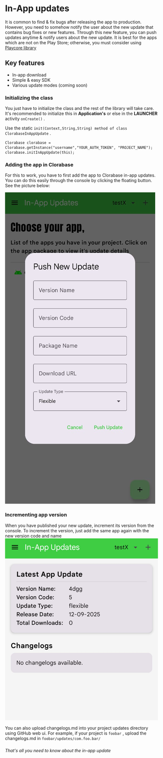 # In-App updates

It is common to find & fix bugs after releasing the app to production. However, you need to somehow notify the user about the new update that contains bug fixes or new features. Through this new feature, you can push updates anytime & notify users about the new update. It is best for the apps which are not on the Play Store; otherwise, you must consider using [Playcore library](https://developer.android.com/guide/playcore/in-app-updates)  

## Key features

*   In-app download
*   Simple & easy SDK
*   Various update modes (coming soon)

  

### Initializing the class

You just have to initialize the class and the rest of the library will take care. It's recommended to initialize this in **Application's** or else in the **LAUNCHER** activity `onCreate()` .  
  
Use the static `init(Context,String,String) method of class ClorabaseInAppUpdate` .

```plain
Clorabase clorabase = Clorabase.getInstance("username","YOUR_AUTH_TOKEN", "PROJECT_NAME");
clorabase.initInAppUpdate(this);
```

  
  

### Adding the app in Clorabase

For this to work, you have to first add the app to Clorabase in-app updates. You can do this easily through the console by clicking the floating button. See the picture below:  
  
![add-app-update](/docs/pictures/add-app-update.jpg)  

### Incrementing app version

When you have published your new update, increment its version from the console. To increment the version, just add the same app again with the new version code and name  
![update-info.jpg](/docs/pictures/update-info.jpg)  
  
You can also upload changelogs.md into your project updates directory using GitHub web ui. For example, if your project is `foobar` , upload the changelogs.md in `foobar/updates/com.foo.bar/`  
  

###   

_That's all you need to know about the in-app update_
